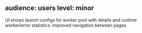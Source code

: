 audience: users
level: minor
---

UI shows launch configs for worker pool with details and runtime worker/error statistics.
Improved navigation between pages.
